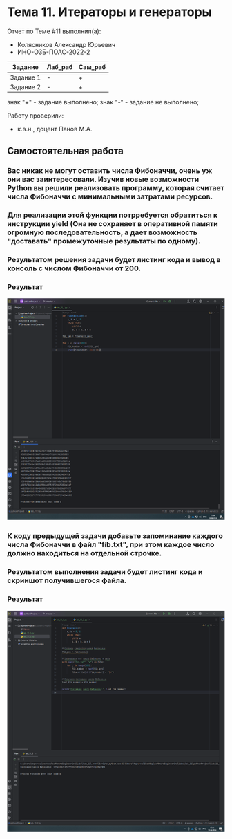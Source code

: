 # Тема 11. Итераторы и генераторы
Отчет по Теме #11 выполнил(а):
- Колясников Александр Юрьевич
- ИНО-ОЗБ-ПОАС-2022-2

| Задание | Лаб_раб | Сам_раб |
| ------ | ------ | ------ |
| Задание 1 | - | + |
| Задание 2 | - | + |


знак "+" - задание выполнено; знак "-" - задание не выполнено;

Работу проверили:
- к.э.н., доцент Панов М.А.

## Самостоятельная работа
### Вас никак не могут оставить числа Фибоначчи, очень уж они вас заинтересовали. Изучив новые возможности Python вы решили реализовать программу, которая считает числа Фибоначчи с минимальными затратами ресурсов.
### Для реализации этой функции потрребуется обратиться к инструкции yield (Она не сохраняет в оперативной памяти огромную последовательность, а дает возможность "доставать" промежуточные результаты по одному).
### Результатом решения задачи будет листинг кода и вывод в консоль с числом Фибоначчи от 200.
### Результат
![Меню](https://github.com/BlitzkriegBop666/software_engineering/blob/Tema_11/lab_11/pic/lab_11_1.png)

### К коду предыдущей задачи добавьте запоминание каждого числа Фибоначчи в файл "fib.txt", при этом каждое число должно находиться на отдельной строчке.
### Результатом выполнения задачи будет листинг кода и скриншот получившегося файла.
### Результат
![Меню](https://github.com/BlitzkriegBop666/software_engineering/blob/Tema_11/lab_11/pic/lab_11_2.png)
